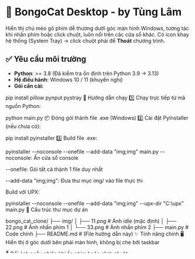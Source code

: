 # 🐾 BongoCat Desktop - by Tùng Lâm

Hiển thị chú mèo gõ phím dễ thương dưới góc màn hình Windows, tương tác khi nhấn phím hoặc click chuột, luôn nổi trên các cửa sổ khác. Có icon khay hệ thống (System Tray) → click chuột phải để **Thoát** chương trình.

 

## ✅ Yêu cầu môi trường

- **Python**: >= 3.8 (Đã kiểm tra ổn định trên Python 3.9 → 3.13)
- **Hệ điều hành**: Windows 10 / 11 (khuyến nghị)
- **Gói cần cài:**

 
pip install pillow pynput pystray
🚀 Hướng dẫn chạy
1️⃣ Chạy trực tiếp từ mã nguồn Python:
 
python main.py
📦 Đóng gói thành file .exe (Windows)
2️⃣ Cài đặt PyInstaller (nếu chưa có):
 
pip install pyinstaller
3️⃣ Build file .exe:
 
pyinstaller --noconsole --onefile --add-data "img;img" main.py
--noconsole: Ẩn cửa sổ console

--onefile: Gói tất cả thành 1 file duy nhất

--add-data "img;img": Đưa thư mục img/ vào file thực thi

Build với UPX:

pyinstaller --noconsole --onefile --add-data "img;img" --upx-dir "C:\upx" main.py
📁 Cấu trúc thư mục dự án
 
bongo_cat_clone/
├── img/
│   ├── 11.png     # Ảnh idle (mặc định)
│   ├── 22.png     # Ảnh nhấn phím 1
│   └── 33.png     # Ảnh nhấn phím 2
├── main.py        # Code chính
├── README.md      # (File hướng dẫn này)
✨ Tính năng chính
🖥️ Hiển thị ở góc dưới bên phải màn hình, không bị che bởi taskbar

🎹 Đổi ảnh ngẫu nhiên khi ấn phím hoặc click chuột

🖱️ Di chuyển tự do bằng cách kéo chuột

📌 Luôn nổi trên mọi cửa sổ

🖼️ Có icon ở khay hệ thống → Chuột phải Thoát chương trình

🔖 Bản quyền & Tác giả
by Tùng Lâm
Ảnh mèo sử dụng: bongo cat 

 